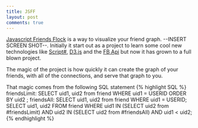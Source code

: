 ```yaml
---
title: JSFF
layout: post
comments: true
---
```

[Javascript Friends Flock](https://github.com/LimeyJohnson/JSFF) is a way to visualize your friend graph. --INSERT SCREEN SHOT--. Initially it start out as a project to learn some cool new technologies like [Script#](http://scriptsharp.com), [D3.js](http://d3js.org) and the [FB Api](http://developer.facebook.com) but now it has grown to a full blown project. 
<!-- more -->
The magic of the project is how quickly it can create the graph of your friends, with all of the connections, and serve that graph to you. 

That magic comes from the following SQL statement
{% highlight SQL %}
 friendsLimit: SELECT uid1, uid2 from friend WHERE uid1 = USERID ORDER BY uid2 ;
 friendsAll: SELECT uid1, uid2 from friend WHERE uid1 = USERID;
 SELECT uid1, uid2 FROM friend WHERE uid1 IN (SELECT uid2 from #friendsLimit) AND uid2 IN (SELECT uid2 from #friendsAll) AND uid1 < uid2;
{% endhighlight %}